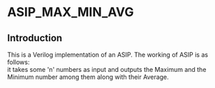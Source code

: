 # ASIP_MAX_MIN_AVG

Introduction
---
This is a Verilog implementation of an ASIP. The working of ASIP is as follows:  
it takes some 'n' numbers as input and outputs the Maximum and the Minimum number among them along with their Average.
